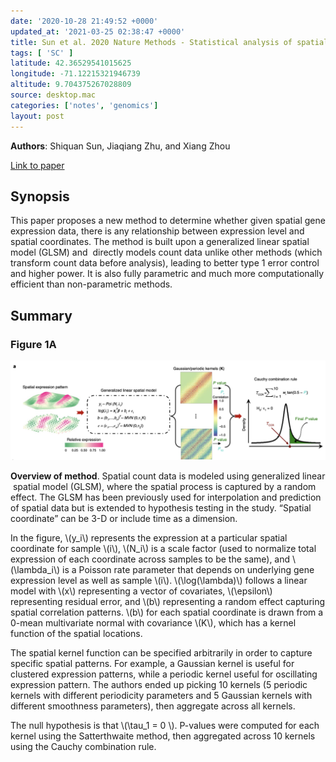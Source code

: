 ```yaml
---
date: '2020-10-28 21:49:52 +0000'
updated_at: '2021-03-25 02:38:47 +0000'
title: Sun et al. 2020 Nature Methods - Statistical analysis of spatial expression patterns for spatially resolved transcriptomic studies
tags: [ 'SC' ]
latitude: 42.36529541015625
longitude: -71.12215321946739
altitude: 9.704375267028809
source: desktop.mac
categories: ['notes', 'genomics']
layout: post
---
```


**Authors**: Shiquan Sun, Jiaqiang Zhu, and Xiang Zhou

[Link to paper](https://www.nature.com/articles/s41592-019-0701-7)

## Synopsis

This paper proposes a new method to determine whether given spatial gene expression data, there is any relationship between expression level and spatial coordinates. The method is built upon a generalized linear spatial model (GLSM) and  directly models count data unlike other methods (which transform count data before analysis), leading to better type 1 error control and higher power. It is also fully parametric and much more computationally efficient than non-parametric methods.

## Summary

### Figure 1A

![097e4b82-ed4d-4487-ad0e-dde08d5dc829.png](/assets/097e4b82-ed4d-4487-ad0e-dde08d5dc829.png)

**Overview of method**. Spatial count data is modeled using generalized linear  spatial model (GLSM), where the spatial process is captured by a random effect. The GLSM has been previously used for interpolation and prediction of spatial data but is extended to hypothesis testing in the study. “Spatial coordinate” can be 3-D or include time as a dimension.

In the figure, \\(y_i\\) represents the expression at a particular spatial coordinate for sample \\(i\\), \\(N_i\\) is a scale factor (used to normalize total expression of each coordinate across samples to be the same), and \\(\lambda_i\\) is a Poisson rate parameter that depends on underlying gene expression level as well as sample \\(i\\). \\(\log(\lambda)\\) follows a linear model with \\(x\\) representing a vector of covariates, \\(\epsilon\\) representing residual error, and \\(b\\) representing a random effect capturing spatial correlation patterns. \\(b\\) for each spatial coordinate is drawn from a 0-mean multivariate normal with covariance \\(K\\), which has a kernel function of the spatial locations.

The spatial kernel function can be specified arbitrarily in order to capture specific spatial patterns. For example, a Gaussian kernel is useful for clustered expression patterns, while a periodic kernel useful for oscillating expression pattern. The authors ended up picking 10 kernels (5 periodic kernels with different periodicity parameters and 5 Gaussian kernels with different smoothness parameters), then aggregate across all kernels.

The null hypothesis is that \\(\tau_1 = 0 \\). P-values were computed for each kernel using the Satterthwaite method, then aggregated across 10 kernels using the Cauchy combination rule.

